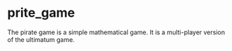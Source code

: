 # prite_game
The pirate game is a simple mathematical game. It is a multi-player version of the ultimatum game.
